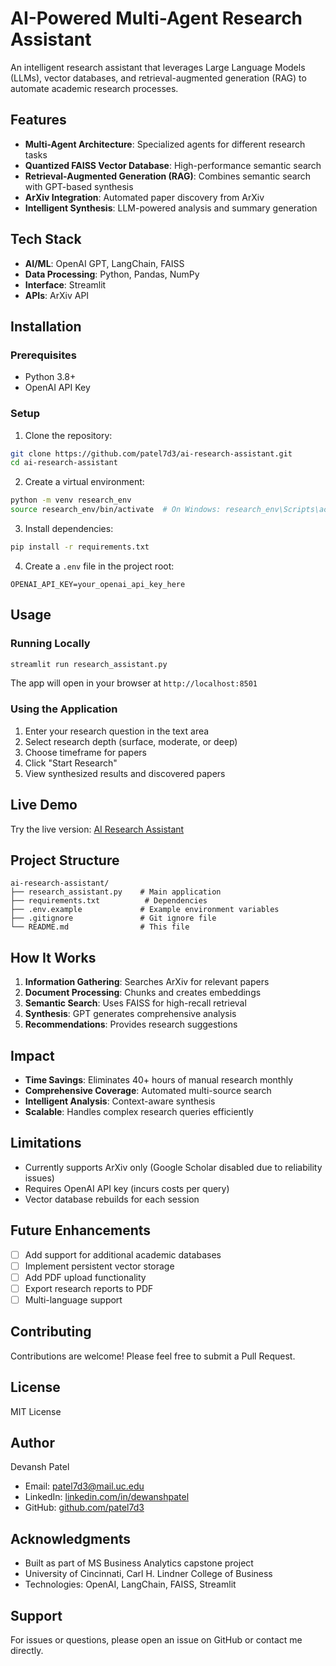 # AI-Powered Multi-Agent Research Assistant

An intelligent research assistant that leverages Large Language Models (LLMs), vector databases, and retrieval-augmented generation (RAG) to automate academic research processes.

## Features

- **Multi-Agent Architecture**: Specialized agents for different research tasks
- **Quantized FAISS Vector Database**: High-performance semantic search
- **Retrieval-Augmented Generation (RAG)**: Combines semantic search with GPT-based synthesis
- **ArXiv Integration**: Automated paper discovery from ArXiv
- **Intelligent Synthesis**: LLM-powered analysis and summary generation

## Tech Stack

- **AI/ML**: OpenAI GPT, LangChain, FAISS
- **Data Processing**: Python, Pandas, NumPy
- **Interface**: Streamlit
- **APIs**: ArXiv API

## Installation

### Prerequisites

- Python 3.8+
- OpenAI API Key

### Setup

1. Clone the repository:
```bash
git clone https://github.com/patel7d3/ai-research-assistant.git
cd ai-research-assistant
```

2. Create a virtual environment:
```bash
python -m venv research_env
source research_env/bin/activate  # On Windows: research_env\Scripts\activate
```

3. Install dependencies:
```bash
pip install -r requirements.txt
```

4. Create a `.env` file in the project root:
```env
OPENAI_API_KEY=your_openai_api_key_here
```

## Usage

### Running Locally

```bash
streamlit run research_assistant.py
```

The app will open in your browser at `http://localhost:8501`

### Using the Application

1. Enter your research question in the text area
2. Select research depth (surface, moderate, or deep)
3. Choose timeframe for papers
4. Click "Start Research"
5. View synthesized results and discovered papers

## Live Demo

Try the live version: [AI Research Assistant](https://ai-research-assistant-patel7d3.streamlit.app)

## Project Structure

```
ai-research-assistant/
├── research_assistant.py    # Main application
├── requirements.txt          # Dependencies
├── .env.example             # Example environment variables
├── .gitignore               # Git ignore file
└── README.md                # This file
```

## How It Works

1. **Information Gathering**: Searches ArXiv for relevant papers
2. **Document Processing**: Chunks and creates embeddings
3. **Semantic Search**: Uses FAISS for high-recall retrieval
4. **Synthesis**: GPT generates comprehensive analysis
5. **Recommendations**: Provides research suggestions

## Impact

- **Time Savings**: Eliminates 40+ hours of manual research monthly
- **Comprehensive Coverage**: Automated multi-source search
- **Intelligent Analysis**: Context-aware synthesis
- **Scalable**: Handles complex research queries efficiently

## Limitations

- Currently supports ArXiv only (Google Scholar disabled due to reliability issues)
- Requires OpenAI API key (incurs costs per query)
- Vector database rebuilds for each session

## Future Enhancements

- [ ] Add support for additional academic databases
- [ ] Implement persistent vector storage
- [ ] Add PDF upload functionality
- [ ] Export research reports to PDF
- [ ] Multi-language support

## Contributing

Contributions are welcome! Please feel free to submit a Pull Request.

## License

MIT License

## Author

Devansh Patel
- Email: patel7d3@mail.uc.edu
- LinkedIn: [linkedin.com/in/dewanshpatel](https://linkedin.com/in/dewanshpatel)
- GitHub: [github.com/patel7d3](https://github.com/patel7d3)

## Acknowledgments

- Built as part of MS Business Analytics capstone project
- University of Cincinnati, Carl H. Lindner College of Business
- Technologies: OpenAI, LangChain, FAISS, Streamlit

## Support

For issues or questions, please open an issue on GitHub or contact me directly.
